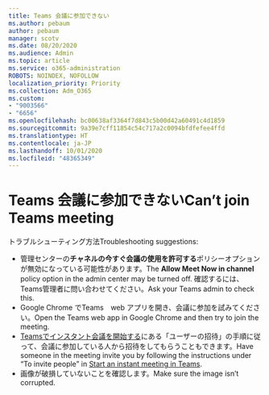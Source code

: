 ```yaml
---
title: Teams 会議に参加できない
ms.author: pebaum
author: pebaum
manager: scotv
ms.date: 08/20/2020
ms.audience: Admin
ms.topic: article
ms.service: o365-administration
ROBOTS: NOINDEX, NOFOLLOW
localization_priority: Priority
ms.collection: Adm_O365
ms.custom:
- "9003566"
- "6656"
ms.openlocfilehash: bc00638af3364f7d843c5b00d42a60491c4d1859
ms.sourcegitcommit: 9a39e7cff11854c54c717a2c0094bfdfefee4ffd
ms.translationtype: HT
ms.contentlocale: ja-JP
ms.lasthandoff: 10/01/2020
ms.locfileid: "48365349"
---
```

# <a name="cant-join-teams-meeting"></a><span data-ttu-id="39e17-102">Teams 会議に参加できない</span><span class="sxs-lookup"><span data-stu-id="39e17-102">Can’t join Teams meeting</span></span>

<span data-ttu-id="39e17-103">トラブルシューティング方法</span><span class="sxs-lookup"><span data-stu-id="39e17-103">Troubleshooting suggestions:</span></span>  

- <span data-ttu-id="39e17-104">管理センターの**チャネルの今すぐ会議の使用を許可する**ポリシーオプションが無効になっている可能性があります。</span><span class="sxs-lookup"><span data-stu-id="39e17-104">The  **Allow Meet Now in channel**  policy option in the admin center may be turned off.</span></span> <span data-ttu-id="39e17-105">確認するには、Teams管理者に問い合わせてください。</span><span class="sxs-lookup"><span data-stu-id="39e17-105">Ask your Teams admin to check this.</span></span>
- <span data-ttu-id="39e17-106">Google Chrome でTeams　web アプリを開き、会議に参加を試みてください。</span><span class="sxs-lookup"><span data-stu-id="39e17-106">Open the Teams web app in Google Chrome and then try to join the meeting.</span></span>
- <span data-ttu-id="39e17-107">[Teamsでインスタント会議を開始する](https://support.microsoft.com/office/start-an-instant-meeting-in-teams-ff95e53f-8231-4739-87fa-00b9723f4ef5)にある「ユーザーの招待」の手順に従って、会議に参加している人から招待をしてもらうこともできます。</span><span class="sxs-lookup"><span data-stu-id="39e17-107">Have someone in the meeting invite you by following the instructions under “To invite people” in  [Start an instant meeting in Teams](https://support.microsoft.com/office/start-an-instant-meeting-in-teams-ff95e53f-8231-4739-87fa-00b9723f4ef5).</span></span>
- <span data-ttu-id="39e17-108">画像が破損していないことを確認します。</span><span class="sxs-lookup"><span data-stu-id="39e17-108">Make sure the image isn’t corrupted.</span></span>
